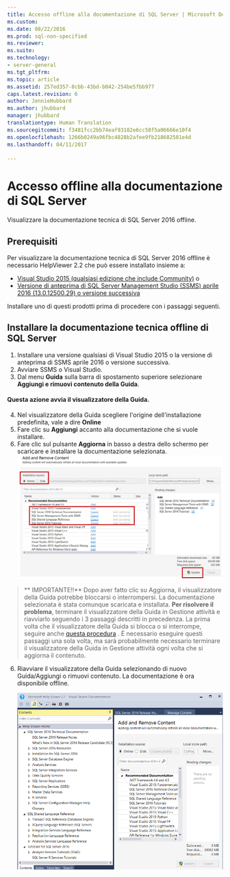 ```yaml
---
title: Accesso offline alla documentazione di SQL Server | Microsoft Docs
ms.custom: 
ms.date: 08/22/2016
ms.prod: sql-non-specified
ms.reviewer: 
ms.suite: 
ms.technology:
- server-general
ms.tgt_pltfrm: 
ms.topic: article
ms.assetid: 257ed357-8cbb-43bd-b042-254be5fbb977
caps.latest.revision: 6
author: JennieHubbard
ms.author: jhubbard
manager: jhubbard
translationtype: Human Translation
ms.sourcegitcommit: f3481fcc2bb74eaf93182e6cc58f5a06666e10f4
ms.openlocfilehash: 1266b0249a96fbc4828b2afee9fb218682501e4d
ms.lasthandoff: 04/11/2017

---
```

# <a name="sql-server-documentation-offline-access"></a>Accesso offline alla documentazione di SQL Server

Visualizzare la documentazione tecnica di SQL Server 2016 offline.
  
## <a name="prerequisites"></a>Prerequisiti
Per visualizzare la documentazione tecnica di SQL Server 2016 offline è necessario HelpViewer 2.2 che può essere installato insieme a: 
- [Visual Studio 2015 (qualsiasi edizione che include Community)](https://www.visualstudio.com/products/visual-studio-community-vs.aspx) o
- [Versione di anteprima di SQL Server Management Studio (SSMS) aprile 2016 (13.0.12500.29) o versione successiva](https://msdn.microsoft.com/library/mt238290.aspx)

Installare uno di questi prodotti prima di procedere con i passaggi seguenti.
  
## <a name="install-sql-server-offline-technical-documentation"></a>Installare la documentazione tecnica offline di SQL Server 

1. Installare una versione qualsiasi di Visual Studio 2015 o la versione di anteprima di SSMS aprile 2016 o versione successiva. 
2. Avviare SSMS o Visual Studio.
3. Dal menu **Guida** sulla barra di spostamento superiore selezionare  **Aggiungi e rimuovi contenuto della Guida**. 

#### <a name="this-action-launches-the-helpviewer"></a>Questa azione avvia il visualizzatore della Guida.

4. Nel visualizzatore della Guida scegliere l'origine dell'installazione predefinita, vale a dire **Online** 
5. Fare clic su **Aggiungi** accanto alla documentazione che si vuole installare.
6. Fare clic sul pulsante **Aggiorna** in basso a destra dello schermo per scaricare e installare la documentazione selezionata.
![caricare contenuto offline](../sql-server/media/load-offline-content.png) 

 >** IMPORTANTE!!** Dopo aver fatto clic su Aggiorna, il visualizzatore della Guida potrebbe bloccarsi o interrompersi. La documentazione selezionata è stata comunque scaricata e installata. **Per risolvere il problema**, terminare il visualizzatore della Guida in Gestione attività e riavviarlo seguendo i 3 passaggi descritti in precedenza. La prima volta che il visualizzatore della Guida si blocca o si interrompe, seguire anche [questa procedura](https://msdn.microsoft.com/library/mt654096.aspx) . È necessario eseguire questi passaggi una sola volta, ma sarà probabilmente necessario terminare il visualizzatore della Guida in Gestione attività ogni volta che si aggiorna il contenuto.  
6. Riavviare il visualizzatore della Guida selezionando di nuovo Guida/Aggiungi o rimuovi contenuto. La documentazione è ora disponibile offline.



   ![Disponibile offline](../sql-server/media/offline-ready-to-use.png)




